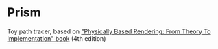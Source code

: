 # Prism

Toy path tracer, based on ["Physically Based Rendering: From Theory To Implementation" book](https://pbr-book.org/) (4th
edition)
